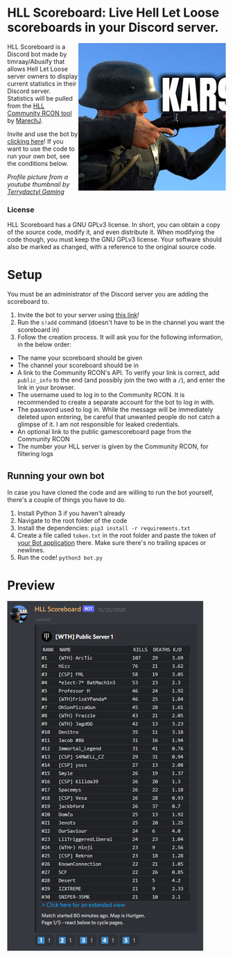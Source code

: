 # HLL Scoreboard: Live Hell Let Loose scoreboards in your Discord server.

<img align="right" width="340" height="340" src="icon.png">

HLL Scoreboard is a Discord bot made by timraay/Abusify that allows Hell Let Loose server owners to display current statistics in their Discord server. Statistics will be pulled from the [HLL Community RCON tool](https://github.com/MarechJ/hll_rcon_tool) by [MarechJ](https://github.com/MarechJ).

Invite and use the bot by [clicking here](https://discord.com/oauth2/authorize?client_id=689100863029248098&scope=bot&permissions=8)! If you want to use the code to run your own bot, see the conditions below.

*Profile picture from a youtube thumbnail by [Terrydactyl Gaming](https://www.youtube.com/watch?v=u6ivsL7LY8M)*

### License
HLL Scoreboard has a GNU GPLv3 license. In short, you can obtain a copy of the source code, modify it, and even distribute it. When modifying the code though, you must keep the GNU GPLv3 license. Your software should also be marked as changed, with a reference to the original source code.

# Setup
You must be an administrator of the Discord server you are adding the scoreboard to.
1. Invite the bot to your server using [this link](https://discord.com/oauth2/authorize?client_id=689100863029248098&scope=bot&permissions=8)!
2. Run the `s!add` command (doesn't have to be in the channel you want the scoreboard in)
3. Follow the creation process. It will ask you for the following information, in the below order:
  - The name your scoreboard should be given
  - The channel your scoreboard should be in
  - A link to the Community RCON's API. To verify your link is correct, add `public_info` to the end (and possibly join the two with a `/`), and enter the link in your browser.
  - The username used to log in to the Community RCON. It is recommended to create a separate account for the bot to log in with.
  - The password used to log in. While the message will be immediately deleted upon entering, be careful that unwanted people do not catch a glimpse of it. I am not responsible for leaked credentials.
  - An optional link to the public gamescoreboard page from the Community RCON
  - The number your HLL server is given by the Community RCON, for filtering logs

## Running your own bot
In case you have cloned the code and are willing to run the bot yourself, there's a couple of things you have to do.
1. Install Python 3 if you haven't already
2. Navigate to the root folder of the code
3. Install the dependencies: `pip3 install -r requirements.txt`
4. Create a file called `token.txt` in the root folder and paste the token of [your Bot application](https://discord.com/developers/applications) there. Make sure there's no trailing spaces or newlines.
5. Run the code! `python3 bot.py`

# Preview
<img align="center" src="preview.png">
